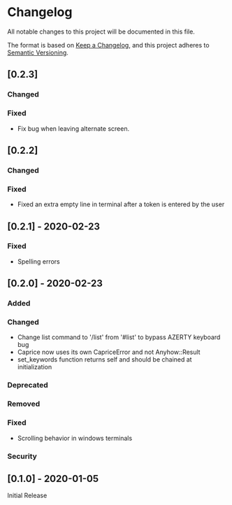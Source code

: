 # Changelog

All notable changes to this project will be documented in this file.

The format is based on [Keep a Changelog](https://keepachangelog.com/en/1.0.0/),
and this project adheres to [Semantic Versioning](https://semver.org/spec/v2.0.0.html).

## [0.2.3]

### Changed

### Fixed

- Fix bug when leaving alternate screen.

## [0.2.2]

### Changed

### Fixed

- Fixed an extra empty line in terminal after a token is entered by the user

## [0.2.1] - 2020-02-23

### Fixed

- Spelling errors

## [0.2.0] - 2020-02-23

### Added

### Changed

- Change list command to '/list' from '#list' to bypass AZERTY keyboard bug
- Caprice now uses its own CapriceError and not Anyhow::Result
- set_keywords function returns self and should be chained at initialization

### Deprecated

### Removed

### Fixed

- Scrolling behavior in windows terminals

### Security

## [0.1.0] - 2020-01-05

Initial Release
